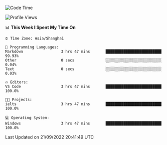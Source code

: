 <!--START_SECTION:waka-->
![Code Time](http://img.shields.io/badge/Code%20Time-196%20hrs%2051%20mins-blue)

![Profile Views](http://img.shields.io/badge/Profile%20Views-0-blue)

📊 **This Week I Spent My Time On** 

```text
⌚︎ Time Zone: Asia/Shanghai

💬 Programming Languages: 
Markdown                 3 hrs 47 mins       █████████████████████████   99.93% 
Other                    0 secs              ░░░░░░░░░░░░░░░░░░░░░░░░░   0.04% 
Text                     0 secs              ░░░░░░░░░░░░░░░░░░░░░░░░░   0.03%

🔥 Editors: 
VS Code                  3 hrs 47 mins       █████████████████████████   100.0%

🐱‍💻 Projects: 
ielts                    3 hrs 47 mins       █████████████████████████   100.0%

💻 Operating System: 
Windows                  3 hrs 47 mins       █████████████████████████   100.0%

```


 Last Updated on 21/09/2022 20:41:49 UTC
<!--END_SECTION:waka-->
